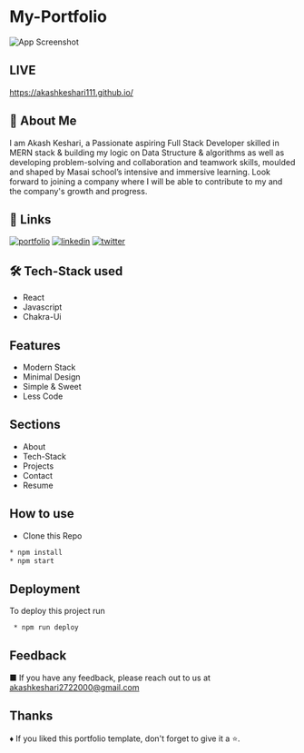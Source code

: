 
# My-Portfolio

![App Screenshot](https://lh3.googleusercontent.com/C2E7LfleJ0Efuwr1ToOX30nS1MN24OuOG8mXHy2ZAdnb-N7MtgkmEI8C7e7gK9FrngMsS8BxQViVthg7reD5uib7_T-UxdvGxq-vAHcdzBBY0NUC3ZpqzNyVt-xg3eh1ACm_cC_VvI5NCpD76L5Le1TFJi9F0vERP_ruD3IOUeun5eVprAdqINXFgIWkGNxm34omciCGbM88ooZ_lUazeIeapfXswijfqiQCvVyFYsJhaFcC_CB23lGzHvWYH9bKRZBMEt4W30dvzs0aOS-p6NiUrmuA5jrXweWIi82pvY74njhGucJFrl9j4Z0UM5RGmvCljIuriNtwNw2LzS8psVc8BBT3kA0vDfx3I86QpYrsPS3RvwPlZfr2nXevGzR0BXmrY8CEZ00FyP8Yq68mmAeyUAgO4nsKg-O0ZgS2LOsLFzAlkwzlkdT4R-bW18xaWutVwnKSPMHIxdPLrC6-JQUfN-cR5X_WsoZBuu3-bGHDwx9aOHg1RjJ8BlOxIxNJJtAEfxh2whkXNGQHFwiGQTEyNf3aQ18DKBUy7Pq0Bchig8HmoPkeg7cQlz1eFsDlNrfRdSRl6GqGXjkoOJGsOcJY2eg0f4g5MSMlUOQXeI5Ci3sz1wwT0VLSsh80m7y2qqKt3fBPArY4w0QGrBAnIqgLbOwHphpF9fouEQLCRTBqjUQ3esuj9cPA3P7qd4dIMzkStQqB8_Dco_ikX2BNZBFptdQYiG-A5T14i1oG4JlyZl6-31MsftWnT9l_=w459-h230-no?authuser=0)


## LIVE

https://akashkeshari111.github.io/


## 🚀 About Me
I am Akash Keshari, a Passionate aspiring Full Stack Developer skilled in MERN stack & building my logic on Data Structure & algorithms as well as developing problem-solving and collaboration and teamwork skills, moulded and shaped by Masai school’s intensive and immersive learning. Look forward to joining a company where I will be able to contribute to my and the company's growth and progress.


## 🔗 Links
[![portfolio](https://img.shields.io/badge/my_portfolio-000?style=for-the-badge&logo=ko-fi&logoColor=white)](https://akashkeshari111.github.io/)
[![linkedin](https://img.shields.io/badge/linkedin-0A66C2?style=for-the-badge&logo=linkedin&logoColor=white)](https://www.linkedin.com/in/akash111)
[![twitter](https://img.shields.io/badge/twitter-1DA1F2?style=for-the-badge&logo=twitter&logoColor=white)](https://twitter.com/akashkeshari111)


## 🛠 Tech-Stack used
- React
- Javascript
- Chakra-Ui 


## Features

- Modern Stack
- Minimal Design
- Simple & Sweet
- Less Code


## Sections
* About
* Tech-Stack
* Projects
* Contact
* Resume

## How to use
* Clone this Repo
 ```bash
 * npm install
 * npm start
```
## Deployment

To deploy this project run

```bash
 * npm run deploy
```
## Feedback

■ If you have any feedback, please reach out to us at akashkeshari2722000@gmail.com


## Thanks

♦ If you liked this portfolio template, don't forget to give it a ⭐.
